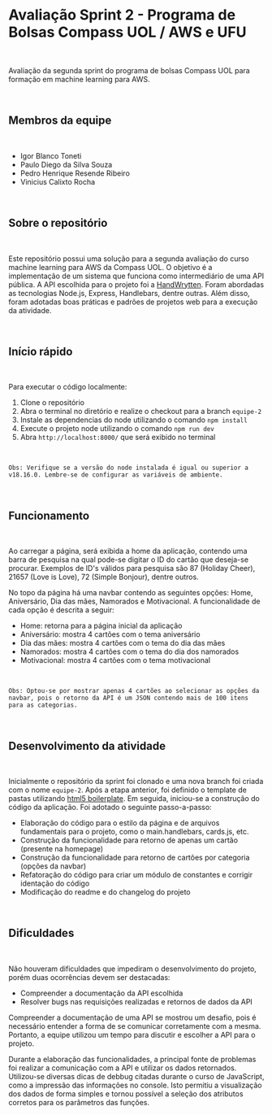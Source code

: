 # **Avaliação Sprint 2 - Programa de Bolsas Compass UOL / AWS e UFU**

<br>

Avaliação da segunda sprint do programa de bolsas Compass UOL para formação em machine learning para AWS.

<br>

## **Membros da equipe**

<br>

- Igor Blanco Toneti
- Paulo Diego da Silva Souza
- Pedro Henrique Resende Ribeiro
- Vinicius Calixto Rocha

<br>

## **Sobre o repositório**

<br>

Este repositório possui uma solução para a segunda avaliação do curso machine learning para AWS da Compass UOL. O objetivo é a implementação de um sistema que funciona como intermediário de uma API pública. A API escolhida para o projeto foi a [HandWrytten](https://any-api.com/handwrytten_com/handwrytten_com/docs/API_Description). Foram abordadas as tecnologias Node.js, Express, Handlebars, dentre outras. Além disso, foram adotadas boas práticas e padrões de projetos web para a execução da atividade.

<br>

## **Início rápido**

<br>

Para executar o código localmente:

1. Clone o repositório
2. Abra o terminal no diretório e realize o checkout para a branch `equipe-2`
3. Instale as dependencias do node utilizando o comando `npm install`
3. Execute o projeto node utilizando o comando `npm run dev`
4. Abra `http://localhost:8000/` que será exibido no terminal

<br>

```
Obs: Verifique se a versão do node instalada é igual ou superior a v18.16.0. Lembre-se de configurar as variáveis de ambiente.
```

<br>

## **Funcionamento**

<br>

Ao carregar a página, será exibida a home da aplicação, contendo uma barra de pesquisa na qual pode-se digitar o ID do cartão que deseja-se procurar. Exemplos de ID's válidos para pesquisa são 87 (Holiday Cheer), 21657 (Love is Love), 72 (Simple Bonjour), dentre outros.

No topo da página há uma navbar contendo as seguintes opções: Home, Aniversário, Dia das mães, Namorados e Motivacional. A funcionalidade de cada opção é descrita a seguir:

- Home: retorna para a página inicial da aplicação
- Aniversário: mostra 4 cartões com o tema aniversário
- Dia das mães: mostra 4 cartões com o tema do dia das mães
- Namorados: mostra 4 cartões com o tema do dia dos namorados
- Motivacional: mostra 4 cartões com o tema motivacional

<br>

```
Obs: Optou-se por mostrar apenas 4 cartões ao selecionar as opções da navbar, pois o retorno da API é um JSON contendo mais de 100 itens para as categorias.
```

<br>

## **Desenvolvimento da atividade**

<br>

Inicialmente o repositório da sprint foi clonado e uma nova branch foi criada com o nome `equipe-2`. Após a etapa anterior, foi definido o template de pastas utilizando [html5 boilerplate](https://github.com/h5bp/html5-boilerplate/). Em seguida, iniciou-se a construção do código da aplicação. Foi adotado o seguinte passo-a-passo:

- Elaboração do código para o estilo da página e de arquivos fundamentais para o projeto, como o main.handlebars, cards.js, etc.
- Construção da funcionalidade para retorno de apenas um cartão (presente na homepage)
- Construção da funcionalidade para retorno de cartões por categoria (opções da navbar)
- Refatoração do código para criar um módulo de constantes e corrigir identação do código
- Modificação do readme e do changelog do projeto

<br>

## **Dificuldades**

<br>

Não houveram dificuldades que impediram o desenvolvimento do projeto, porém duas ocorrências devem ser destacadas:

- Compreender a documentação da API escolhida
- Resolver bugs nas requisições realizadas e retornos de dados da API

Compreender a documentação de uma API se mostrou um desafio, pois é necessário entender a forma de se comunicar corretamente com a mesma. Portanto, a equipe utilizou um tempo para discutir e escolher a API para o projeto.

Durante a elaboração das funcionalidades, a principal fonte de problemas foi realizar a comunicação com a API e utilizar os dados retornados. Utilizou-se diversas dicas de debbug citadas durante o curso de JavaScript, como a impressão das informações no console. Isto permitiu a visualização dos dados de forma simples e tornou possível a seleção dos atributos corretos para os parâmetros das funções.
